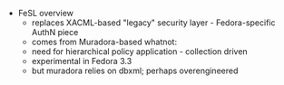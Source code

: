 * FeSL overview
	* replaces XACML-based "legacy" security layer - Fedora-specific AuthN piece
	* comes from Muradora-based whatnot: 
	* need for hierarchical policy application - collection driven
	* experimental in Fedora 3.3
	* but muradora relies on dbxml; perhaps overengineered